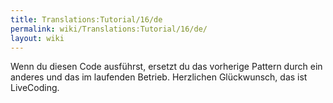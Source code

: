 ```yaml
---
title: Translations:Tutorial/16/de
permalink: wiki/Translations:Tutorial/16/de/
layout: wiki
---
```


Wenn du diesen Code ausführst, ersetzt du das vorherige Pattern durch
ein anderes und das im laufenden Betrieb. Herzlichen Glückwunsch, das
ist LiveCoding.
